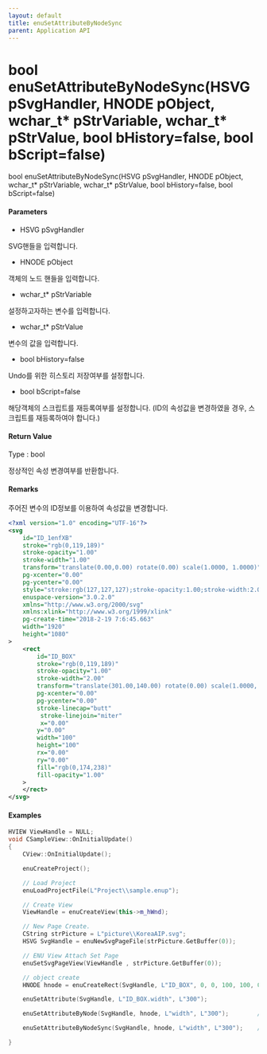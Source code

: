```yaml
---
layout: default
title: enuSetAttributeByNodeSync
parent: Application API
---
```

# bool enuSetAttributeByNodeSync\(HSVG pSvgHandler, HNODE pObject, wchar\_t\* pStrVariable, wchar\_t\* pStrValue, bool bHistory=false, bool bScript=false\)

bool enuSetAttributeByNodeSync\(HSVG pSvgHandler, HNODE pObject, wchar\_t\* pStrVariable, wchar\_t\* pStrValue, bool bHistory=false, bool bScript=false\)

#### Parameters

* HSVG pSvgHandler

SVG핸들을 입력합니다.

* HNODE pObject

객체의 노드 핸들을 입력합니다.

* wchar\_t\* pStrVariable

설정하고자하는 변수를 입력합니다.

* wchar\_t\* pStrValue

변수의 값을 입력합니다.

* bool bHistory=false

Undo를 위한 히스토리 저장여부를 설정합니다.

* bool bScript=false

해당객체의 스크립트를 재등록여부를 설정합니다. \(ID의 속성값을 변경하였을 경우, 스크립트를 재등록하여야 합니다.\)

#### Return Value

Type : bool

정상적인 속성 변경여부를 반환합니다.

#### Remarks

주어진 변수의 ID정보를 이용하여 속성값을 변경합니다.

```xml
<?xml version="1.0" encoding="UTF-16"?>
<svg
    id="ID_1enfXB"
    stroke="rgb(0,119,189)"
    stroke-opacity="1.00"
    stroke-width="1.00"
    transform="translate(0.00,0.00) rotate(0.00) scale(1.0000, 1.0000)"
    pg-xcenter="0.00"
    pg-ycenter="0.00"
    style="stroke:rgb(127,127,127);stroke-opacity:1.00;stroke-width:2.00;stroke-dasharray:1,1,1;"
    enuspace-version="3.0.2.0"
    xmlns="http://www.w3.org/2000/svg"
    xmlns:xlink="http://www.w3.org/1999/xlink"
    pg-create-time="2018-2-19 7:6:45.663"
    width="1920"
    height="1080"
>
    <rect
        id="ID_BOX"
        stroke="rgb(0,119,189)"
        stroke-opacity="1.00"
        stroke-width="2.00"
        transform="translate(301.00,140.00) rotate(0.00) scale(1.0000, 1.0000)"
        pg-xcenter="0.00"
        pg-ycenter="0.00"
        stroke-linecap="butt"
         stroke-linejoin="miter"
         x="0.00"
        y="0.00"
        width="100"
        height="100"
        rx="0.00"
        ry="0.00"
        fill="rgb(0,174,238)"
        fill-opacity="1.00"
    >
    </rect>
</svg>
```

#### Examples

```cpp
HVIEW ViewHandle = NULL; 
void CSampleView::OnInitialUpdate() 
{ 
    CView::OnInitialUpdate(); 

    enuCreateProject(); 

    // Load Project
    enuLoadProjectFile(L"Project\\sample.enup"); 

    // Create View
    ViewHandle = enuCreateView(this->m_hWnd); 

    // New Page Create. 
    CString strPicture = L"picture\\KoreaAIP.svg"; 
    HSVG SvgHandle = enuNewSvgPageFile(strPicture.GetBuffer(0)); 

    // ENU View Attach Set Page 
    enuSetSvgPageView(ViewHandle , strPicture.GetBuffer(0)); 

    // object create
    HNODE hnode = enuCreateRect(SvgHandle, L"ID_BOX", 0, 0, 100, 100, 0, 0);

    enuSetAttribute(SvgHandle, L"ID_BOX.width", L"300");              

    enuSetAttributeByNode(SvgHandle, hnode, L"width", L"300");        // 비동기식 호출

    enuSetAttributeByNodeSync(SvgHandle, hnode, L"width", L"300");    // 동기식 호출

}
```



